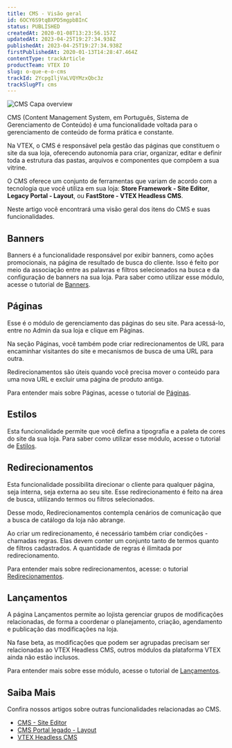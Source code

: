 ```yaml
---
title: CMS - Visão geral
id: 6OCY6S9tqBXPD5mgpbBInC
status: PUBLISHED
createdAt: 2020-01-08T13:23:56.157Z
updatedAt: 2023-04-25T19:27:34.938Z
publishedAt: 2023-04-25T19:27:34.938Z
firstPublishedAt: 2020-01-13T14:28:47.464Z
contentType: trackArticle
productTeam: VTEX IO
slug: o-que-e-o-cms
trackId: 2YcpgIljVaLVQYMzxQbc3z
trackSlugPT: cms
---
```


![CMS Capa overview](//images.ctfassets.net/alneenqid6w5/5FaFzk5z2vdyWIKl5AlCby/e241b8b8231499bfec4c8ce67fb27d0b/CAPA_OVERVIEW_CMS.png)

CMS (Content Management System, em Português, Sistema de Gerenciamento de Conteúdo) é uma funcionalidade voltada para o gerenciamento de conteúdo de forma prática e constante.

Na VTEX, o CMS é responsável pela gestão das páginas que constituem o site da sua loja, oferecendo autonomia para criar, organizar, editar e definir toda a estrutura das pastas, arquivos e componentes que compõem a sua vitrine.

O CMS oferece um conjunto de ferramentas que variam de acordo com a tecnologia que você utiliza em sua loja: **Store Framework - Site Editor**, **Legacy Portal - Layout**, ou **FastStore - VTEX Headless CMS**. 

Neste artigo você encontrará uma visão geral dos itens do CMS e suas funcionalidades.

## Banners
Banners é a funcionalidade responsável por exibir banners, como ações promocionais, na página de resultado de busca do cliente. Isso é feito por meio da associação entre as palavras e filtros selecionados na busca e da configuração de banners na sua loja.
Para saber como utilizar esse módulo, acesse o tutorial de [Banners](https://help.vtex.com/pt/v4/docs/banners--51nNoJABZ5NtvJQCucCXCy).
## Páginas
Esse é o módulo de gerenciamento das páginas do seu site. Para acessá-lo, entre no Admin da sua loja e clique em Páginas. 

Na seção Páginas, você também pode criar redirecionamentos de URL para encaminhar visitantes do site e mecanismos de busca de uma URL para outra. 

Redirecionamentos são úteis quando você precisa mover o conteúdo para uma nova URL e excluir uma página de produto antiga. 

Para entender mais sobre Páginas, acesse o tutorial de [Páginas](https://help.vtex.com/pt/v4/docs/paginas--48STFcQr3EZGb2X5jvg1WN).
## Estilos
Esta funcionalidade permite que você defina a tipografia e a paleta de cores do site da sua loja. 
Para saber como utilizar esse módulo, acesse o tutorial de [Estilos](https://help.vtex.com/pt/v4/docs/estilosCMS--5rl2OAFril2ByEVzeFOAUI).
## Redirecionamentos
Esta funcionalidade possibilita direcionar o cliente para qualquer página, seja interna, seja externa ao seu site. Esse redirecionamento é feito na área de busca, utilizando termos ou filtros selecionados. 

Desse modo, Redirecionamentos contempla cenários de comunicação que a busca de catálogo da loja não abrange.

Ao criar um redirecionamento, é necessário também criar condições - chamadas regras. Elas devem conter um conjunto tanto de termos quanto de filtros cadastrados. A quantidade de regras é ilimitada por redirecionamento.

Para entender mais sobre redirecionamentos, acesse: o tutorial [Redirecionamentos](https://help.vtex.com/pt/v4/docs/cms-redirecionamentos--3LUIUmXYvaB5vzf83Ts8jE).
## Lançamentos
A página Lançamentos permite ao lojista gerenciar grupos de modificações relacionadas, de forma a coordenar o planejamento, criação, agendamento e publicação das modificações na loja. 

Na fase beta, as modificações que podem ser agrupadas precisam ser relacionadas ao VTEX Headless CMS, outros módulos da plataforma VTEX ainda não estão inclusos.

Para entender mais sobre esse módulo, acesse o tutorial de [Lançamentos](https://help.vtex.com/pt/tutorial/modulo-lancamentos-beta--n2tN0WX5I6MJMbrJrS0Kb).

## Saiba Mais
Confira nossos artigos sobre outras funcionalidades relacionadas ao CMS.
 - [CMS - Site Editor](https://help.vtex.com/pt/tutorial/site-editor-visao-geral--299Dbeb9mFczUTyNQ9xPe1)
 - [CMS Portal legado - Layout](https://help.vtex.com/pt/tutorial/what-is-cms-layout--EmO8u2WBj2W4MUQCS8262)
 - [VTEX Headless CMS](https://help.vtex.com/pt/tutorial/managing-pages-beta--3DO6rBhZ1p3zndnFu5BgRt)

